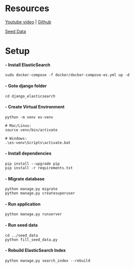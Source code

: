 
# Resources

[Youtube video](https://www.youtube.com/watch?v=lKanpfkhxv0)
|
[Github](https://github.com/PrettyPrinted/youtube_video_code/tree/master/2024/05/18/Getting%20Started%20With%20Elasticsearch%20in%20Django%20-%20Faster%20Text%20Search%20for%20Your%20Apps)

[Seed Data](https://github.com/benoitvallon/100-best-books/blob/master/books.json)

# Setup

#### - Install ElasticSearch
```
sudo docker-compose -f docker/docker-compose-es.yml up -d
```

#### - Goto django folder
```
cd django_elasticsearch
```

#### - Create Virtual Environment
```
python -m venv es-venv

# Mac/Linux:
source venv/bin/activate

# Windows:
.\es-venv\Scripts\activate.bat
```

#### - Install dependencies
```
pip install --upgrade pip
pip install -r requirements.txt
```

#### - Migrate database
```
python manage.py migrate
python manage.py createsuperuser
```

#### - Run application
```
python manage.py runserver
```

#### - Run seed data
```
cd ../seed_data
python fill_seed_data.py 
```


#### - Rebuild ElasticSearch Index
```
python manage.py search_index --rebuild
```